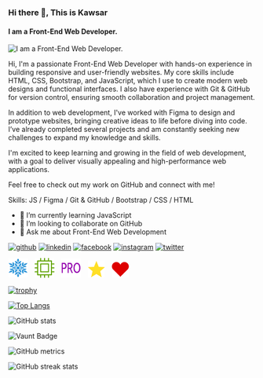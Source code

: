 ### Hi there 👋, This is Kawsar
#### I am a Front-End Web Developer.
![I am a Front-End Web Developer.](https://scontent.fdac14-1.fna.fbcdn.net/v/t39.30808-6/270278871_707171523581457_434525691797676802_n.jpg?stp=dst-jpg_s960x960&_nc_cat=104&ccb=1-7&_nc_sid=cc71e4&_nc_eui2=AeG4qyJlyrLSmnwTpy-A5fCJMB--35TLGOUwH77flMsY5abGXZF-Mmymxf7UmZ16ydwB_dmjMhbEK6FSaY36ddeh&_nc_ohc=DI1ojs7dmrsQ7kNvgF-CeEP&_nc_ht=scontent.fdac14-1.fna&oh=00_AYCUlmak9Hbbq-SJkjF9Vph1eIocBSZV2KlxMmbQ0zUhGA&oe=66E78446)

Hi, I'm a passionate Front-End Web Developer with hands-on experience in building responsive and user-friendly websites. My core skills include HTML, CSS, Bootstrap, and JavaScript, which I use to create modern web designs and functional interfaces. I also have experience with Git & GitHub for version control, ensuring smooth collaboration and project management.

In addition to web development, I've worked with Figma to design and prototype websites, bringing creative ideas to life before diving into code. I’ve already completed several projects and am constantly seeking new challenges to expand my knowledge and skills.

I'm excited to keep learning and growing in the field of web development, with a goal to deliver visually appealing and high-performance web applications.

Feel free to check out my work on GitHub and connect with me!

Skills: JS / Figma / Git & GitHub / Bootstrap / CSS / HTML

- 🌱 I’m currently learning JavaScript 
- 👯 I’m looking to collaborate on GitHub 
- 💬 Ask me about Front-End Web Development 


[<img src='https://cdn.jsdelivr.net/npm/simple-icons@3.0.1/icons/github.svg' alt='github' height='40'>](https://github.com/KawsarRabbi)  [<img src='https://cdn.jsdelivr.net/npm/simple-icons@3.0.1/icons/linkedin.svg' alt='linkedin' height='40'>](https://www.linkedin.com/in/mdkawsaraliwebexpt/)  [<img src='https://cdn.jsdelivr.net/npm/simple-icons@3.0.1/icons/facebook.svg' alt='facebook' height='40'>](https://www.facebook.com/m.kawsar.27)  [<img src='https://cdn.jsdelivr.net/npm/simple-icons@3.0.1/icons/instagram.svg' alt='instagram' height='40'>](https://www.instagram.com/m.kawsar.27/)  [<img src='https://cdn.jsdelivr.net/npm/simple-icons@3.0.1/icons/twitter.svg' alt='twitter' height='40'>](https://twitter.com/kawsarrabbi79)  

<a href='https://archiveprogram.github.com/'><img src='https://raw.githubusercontent.com/acervenky/animated-github-badges/master/assets/acbadge.gif' width='40' height='40'></a> <a href='https://docs.github.com/en/developers'><img src='https://raw.githubusercontent.com/acervenky/animated-github-badges/master/assets/devbadge.gif' width='40' height='40'></a> <a href='https://github.com/pricing'><img src='https://raw.githubusercontent.com/acervenky/animated-github-badges/master/assets/pro.gif' width='40' height='40'></a> <a href='https://stars.github.com/'><img src='https://raw.githubusercontent.com/acervenky/animated-github-badges/master/assets/starbadge.gif' width='35' height='35'></a> <a href='https://docs.github.com/en/github/supporting-the-open-source-community-with-github-sponsors'><img src='https://raw.githubusercontent.com/acervenky/animated-github-badges/master/assets/sponsorbadge.gif' width='35' height='35'></a> 

[![trophy](https://github-profile-trophy.vercel.app/?username=KawsarRabbi)](https://github.com/ryo-ma/github-profile-trophy)

[![Top Langs](https://github-readme-stats.vercel.app/api/top-langs/?username=KawsarRabbi)](https://github.com/anuraghazra/github-readme-stats)

![GitHub stats](https://github-readme-stats.vercel.app/api?username=KawsarRabbi&show_icons=true&count_private=true)  

![Vaunt Badge](https://api.vaunt.dev/v1/github/entities/KawsarRabbi/contributions?format=svg&private=true)  

![GitHub metrics](https://metrics.lecoq.io/KawsarRabbi)  

![GitHub streak stats](https://streak-stats.demolab.com/?user=KawsarRabbi)  

